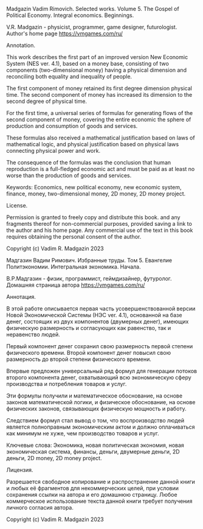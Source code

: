 Madgazin Vadim Rimovich.
Selected works. Volume 5.
The Gospel of Political Economy.
Integral economics.
Beginnings.

V.R. Madgazin - physicist, programmer, game designer, futurologist.
Author's home page https://vmgames.com/ru/

Annotation.

This work describes the first part of an improved version
New Economic System (NES ver. 4.1), based on a money base,
consisting of two components (two-dimensional money) having a physical
dimension and reconciling both equality and inequality of people.

The first component of money retained its first degree dimension
physical time. The second component of money has increased its dimension
to the second degree of physical time.

For the first time, a universal series of formulas for generating
flows of the second component of money, covering the entire economic
the sphere of production and consumption of goods and services.

These formulas also received a mathematical justification based on
laws of mathematical logic, and physical justification based on
physical laws connecting physical power and work.

The consequence of the formulas was the conclusion that human reproduction
is a full-fledged economic act and must be paid as
at least no worse than the production of goods and services.

Keywords: Economics, new political economy, new economic system, finance,
money, two-dimensional money, 2D money, 2D money project.

License.

Permission is granted to freely copy and distribute this book.
and any fragments thereof for non-commercial purposes, provided
saving a link to the author and his home page.
Any commercial use of the text in this book requires
obtaining the personal consent of the author.

Copyright (c) Vadim R. Madgazin 2023


Мадгазин Вадим Римович.
Избранные труды. Том 5.
Евангелие Политэкономии.
Интегральная экономика.
Начала.

В.Р.Мадгазин - физик, программист, геймдизайнер, футуролог.
Домашняя страница автора https://vmgames.com/ru/

Аннотация.

В этой работе описывается первая часть усовершенствованной версии
Новой Экономической Системы (НЭС ver. 4.1), основанной на базе денег,
состоящих из двух компонентов (двумерных денег), имеющих физическую
размерность и согласующих как равенство, так и неравенство людей.

Первый компонент денег сохранил свою размерность первой степени
физического времени. Второй компонент денег повысил свою размерность
до второй степени физического времени.

Впервые предложен универсальный ряд формул для генерации
потоков второго компонента денег, охватывающий всю экономическую
сферу производства и потребления товаров и услуг.

Эти формулы получили и математическое обоснование, на основе
законов математической логики, и физическое обоснование, на основе
физических законов, связывающих физическую мощность и работу.

Следствием формул стал вывод о том, что воспроизводство людей
является полноправным экономическим актом и должно оплачиваться как
минимум не хуже, чем производство товаров и услуг.

Ключевые слова:
Экономика, новая политическая экономия, новая экономическая система,
финансы, деньги, двумерные деньги, 2D деньги, 2D money, 2D money project.

Лицензия.

Разрешается свободное копирование и распространение данной книги
и любых её фрагментов для некоммерческих целей, при условии
сохранения ссылки на автора и его домашнюю страницу.
Любое коммерческое использование текста данной книги требует
получения личного согласия автора.

Copyright (c) Vadim R. Madgazin 2023
